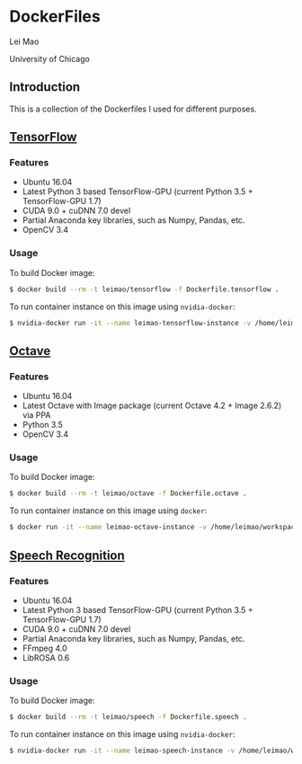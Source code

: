 # DockerFiles

Lei Mao

University of Chicago

## Introduction

This is a collection of the Dockerfiles I used for different purposes.


## [TensorFlow](https://github.com/leimao/DockerFiles/blob/master/Dockerfile.tensorflow)

### Features

* Ubuntu 16.04
* Latest Python 3 based TensorFlow-GPU (current Python 3.5 + TensorFlow-GPU 1.7)
* CUDA 9.0 + cuDNN 7.0 devel
* Partial Anaconda key libraries, such as Numpy, Pandas, etc.
* OpenCV 3.4

### Usage

To build Docker image:

```bash
$ docker build --rm -t leimao/tensorflow -f Dockerfile.tensorflow .
```

To run container instance on this image using ``nvidia-docker``:

```bash
$ nvidia-docker run -it --name leimao-tensorflow-instance -v /home/leimao/workspace:/workspace -p 8888:8888 -p 6006:6006 leimao/tensorflow
```


## [Octave](https://github.com/leimao/DockerFiles/blob/master/Dockerfile.octave)

### Features

* Ubuntu 16.04
* Latest Octave with Image package (current Octave 4.2 + Image 2.6.2) via PPA
* Python 3.5 
* OpenCV 3.4

### Usage

To build Docker image:

```bash
$ docker build --rm -t leimao/octave -f Dockerfile.octave .
```

To run container instance on this image using ``docker``:

```bash
$ docker run -it --name leimao-octave-instance -v /home/leimao/workspace:/workspace leimao/octave
```


## [Speech Recognition](https://github.com/leimao/DockerFiles/blob/master/Dockerfile.speech)

### Features

* Ubuntu 16.04
* Latest Python 3 based TensorFlow-GPU (current Python 3.5 + TensorFlow-GPU 1.7)
* CUDA 9.0 + cuDNN 7.0 devel
* Partial Anaconda key libraries, such as Numpy, Pandas, etc.
* FFmpeg 4.0
* LibROSA 0.6

### Usage

To build Docker image:

```bash
$ docker build --rm -t leimao/speech -f Dockerfile.speech .
```

To run container instance on this image using ``nvidia-docker``:

```bash
$ nvidia-docker run -it --name leimao-speech-instance -v /home/leimao/workspace:/workspace -p 8888:8888 -p 6006:6006 leimao/speech
```
